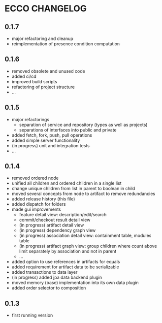 
# ECCO CHANGELOG


## 0.1.7
  * major refactoring and cleanup
  * reimplementation of presence condition computation


## 0.1.6
  * removed obsolete and unused code
  * added ci/cd
  * improved build scripts
  * refactoring of project structure
  * ...


## 0.1.5
  * major refactorings
  	* separation of service and repository (types as well as projects)
  	* separations of interfaces into public and private
  * added fetch, fork, push, pull operations
  * added simple server functionality
  * (in progress) unit and integration tests
  * ...


## 0.1.4
  * removed ordered node
  * unified all children and ordered children in a single list
  * change unique children from list in parent to boolean in child
  * moved several concepts from node to artifact to remove redundancies
  * added release history (this file)
  * added dispatch for folders
  * made gui improvements
    * feature detail view: description/edit/search
    * commit/checkout result detail view
    * (in progress) artifact detail view
    * (in progress) dependency graph view
    * (in progress) association detail view: containment table, modules table
    * (in progress) artifact graph view: group children where count above limit separately by association and not in parent
    * ...
  * added option to use references in artifacts for equals
  * added requirement for artifact data to be serializable
  * added transactions to data layer
  * (in progress) added jpa data backend plugin
  * moved memory (base) implementation into its own data plugin
  * added order selector to composition


## 0.1.3
  * first running version

